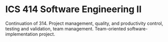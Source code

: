 # ICS 414 Software Engineering II
Continuation of 314. Project management, quality, and productivity control, testing and validation, team management. Team-oriented software-implementation project.
